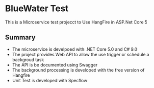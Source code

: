 # BlueWater Test
This is a Microservice test projecct to Use HangFire in ASP.Net Core 5 
## Summary
- The microservice is develpoed with .NET Core 5.0 and C# 9.0
- The project provides Web API to allow the use trigger or schedule a backgroud task
- The API is be documented using Swagger 
- The background processing is developed with the free version of Hangfire
- Unit Test is developed with Specflow


